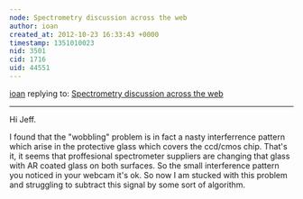 ```yaml
---
node: Spectrometry discussion across the web
author: ioan
created_at: 2012-10-23 16:33:43 +0000
timestamp: 1351010023
nid: 3501
cid: 1716
uid: 44551
---
```




[ioan](../profile/ioan) replying to: [Spectrometry discussion across the web](../notes/warren/8-27-2012/spectrometry-discussion-across-web)

----
Hi Jeff. 

I found that the "wobbling" problem is in fact a nasty interferrence pattern which arise in the protective glass which covers the ccd/cmos chip. That's it, it seems that proffesional spectrometer suppliers are changing that glass with  AR coated glass on both surfaces. So the small interference pattern you noticed in your webcam it's ok. So now I am stucked with this problem and struggling to subtract this signal by some sort of algorithm.